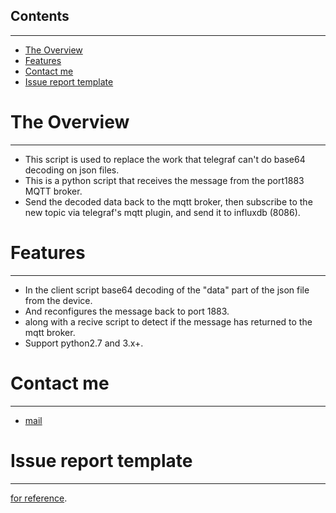 ## Contents
----------
- [The Overview](#the-overview)
- [Features](#features)
- [Contact me](#contact-me)
- [Issue report template](#issue-report-template)

# The Overview
----------
- This script is used to replace the work that telegraf can't do base64 decoding on json files.
- This is a python script that receives the message from the port1883 MQTT broker.
- Send the decoded data back to the mqtt broker, then subscribe to the new topic via telegraf's mqtt plugin, and send it to influxdb (8086).

# Features
----------
- In the client script base64 decoding of the "data" part of the json file from the device.
- And reconfigures the message back to port 1883.
- along with a recive script to detect if the message has returned to the mqtt broker.
- Support python2.7 and 3.x+.

# Contact me
----------
- [mail](mailto:1327270611@qq.com)

# Issue report template
----------
[for reference](https://github.com/solotaker/IoTGame/issues).     
  
